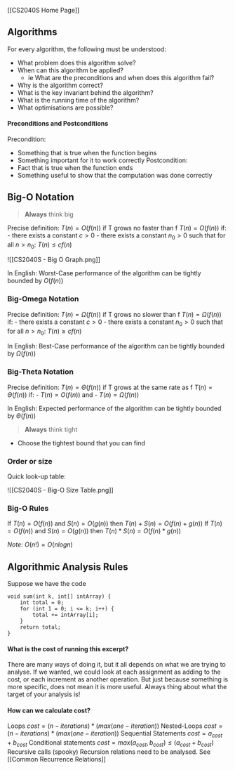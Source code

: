 [[CS2040S Home Page]]

## Algorithms

For every algorithm, the following must be understood:
- What problem does this algorithm solve?
- When can this algorithm be applied? 
	- ie What are the preconditions and when does this algorithm fail?
- Why is the algorithm correct?
- What is the key invariant behind the algorithm?
- What is the running time of the algorithm?
- What optimisations are possible?

#### Preconditions and Postconditions
Precondition:
- Something that is true when the function begins
- Something important for it to work correctly
Postcondition:
- Fact that is true when the function ends
- Something useful to show that the computation was done correctly
## Big-O Notation 

> **Always** think big

Precise definition: $T(n) = O(f(n))$ if T grows no faster than f
	$T(n) = O(f(n))$ if:
	- there exists a constant $c > 0$
	- there exists a constant $n_{0} > 0$
such that for all $n > n_{0}$:
	$T(n) \leq cf(n)$

![[CS2040S - Big O Graph.png]]

In English: Worst-Case performance of the algorithm can be tightly bounded by $O(f(n))$
### Big-Omega Notation

Precise definition: $T(n) = \Omega(f(n))$ if T grows no slower than f
	$T(n) = \Omega(f(n))$ if:
	- there exists a constant $c > 0$
	- there exists a constant $n_{0} > 0$
such that for all $n > n_{0}$:
	$T(n) \geq cf(n)$

In English: Best-Case performance of the algorithm can be tightly bounded by $\Omega(f(n))$

### Big-Theta Notation

Precise definition: $T(n) = \Theta(f(n))$ if T grows at the same rate as f
	$T(n) = \Theta(f(n))$ if:
	- $T(n) = O(f(n))$ and 
	- $T(n) = \Omega(f(n))$

In English: Expected performance of the algorithm can be tightly bounded by $\Theta(f(n))$

> **Always** think tight

- Choose the tightest bound that you can find

### Order or size

Quick look-up table:

![[CS2040S - Big-O Size Table.png]]

### Big-O Rules

If $T(n) = O(f(n))$ and $S(n) = O(g(n))$ then $T(n) + S(n) = O(f(n) + g(n))$
If $T(n) = O(f(n))$ and $S(n) = O(g(n))$ then $T(n) * S(n) = O(f(n) * g(n))$

*Note:* $O(n!) = O(nlogn)$

## Algorithmic Analysis Rules

Suppose we have the code
```
void sum(int k, int[] intArray) {
	int total = 0;
	for (int 1 = 0; i <= k; i++) {
		total += intArray[i];
	}
	return total;
}
```

#### What is the cost of running this excerpt?

There are many ways of doing it, but it all depends on what we are trying to analyse. If we wanted, we could look at each assignment as adding to the cost, or each increment as another operation. But just because something is more specific, does not mean it is more useful. Always thing about what the target of your analysis is!

#### How can we calculate cost?

Loops
$cost = (n-iterations) * (max(one-iteration))$
Nested-Loops
$cost = (n-iterations) * (max(one-iteration))$
Sequential Statements 
$cost = a_{cost} + b_{cost}$
Conditional statements
$cost = max(a_{cost}, b_{cost}) \leq (a_{cost} + b_{cost})$
Recursive calls (spooky)
Recursion relations need to be analysed. See [[Common Recurrence Relations]]
